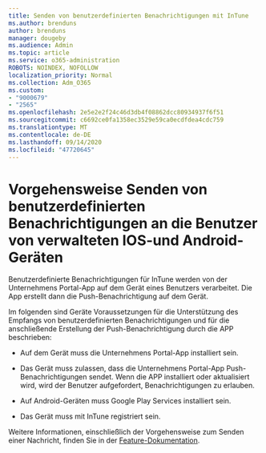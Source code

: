 ```yaml
---
title: Senden von benutzerdefinierten Benachrichtigungen mit InTune
ms.author: brenduns
author: brenduns
manager: dougeby
ms.audience: Admin
ms.topic: article
ms.service: o365-administration
ROBOTS: NOINDEX, NOFOLLOW
localization_priority: Normal
ms.collection: Adm_O365
ms.custom:
- "9000679"
- "2565"
ms.openlocfilehash: 2e5e2e2f24c46d3db4f08862dcc80934937f6f51
ms.sourcegitcommit: c6692ce0fa1358ec3529e59ca0ecdfdea4cdc759
ms.translationtype: MT
ms.contentlocale: de-DE
ms.lasthandoff: 09/14/2020
ms.locfileid: "47720645"
---
```

# <a name="how-to-send-custom-notifications-to-the-users-of-managed-ios-and-android-devices"></a>Vorgehensweise Senden von benutzerdefinierten Benachrichtigungen an die Benutzer von verwalteten IOS-und Android-Geräten

Benutzerdefinierte Benachrichtigungen für InTune werden von der Unternehmens Portal-App auf dem Gerät eines Benutzers verarbeitet. Die App erstellt dann die Push-Benachrichtigung auf dem Gerät.

Im folgenden sind Geräte Voraussetzungen für die Unterstützung des Empfangs von benutzerdefinierten Benachrichtigungen und für die anschließende Erstellung der Push-Benachrichtigung durch die APP beschrieben:

- Auf dem Gerät muss die Unternehmens Portal-App installiert sein.  

- Das Gerät muss zulassen, dass die Unternehmens Portal-App Push-Benachrichtigungen sendet. Wenn die APP installiert oder aktualisiert wird, wird der Benutzer aufgefordert, Benachrichtigungen zu erlauben.

- Auf Android-Geräten muss Google Play Services installiert sein.

- Das Gerät muss mit InTune registriert sein.

Weitere Informationen, einschließlich der Vorgehensweise zum Senden einer Nachricht, finden Sie in der [Feature-Dokumentation](https://docs.microsoft.com/intune/custom-notifications).
